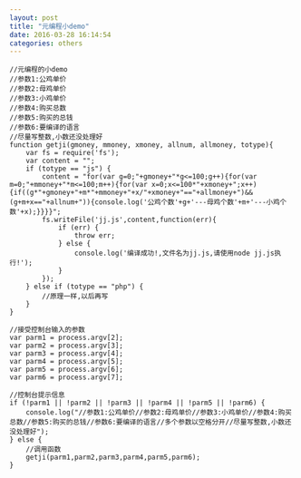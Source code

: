 ```yaml
---
layout: post
title: "元编程小demo"
date: 2016-03-28 16:14:54
categories: others
---
```


	//元编程的小demo
	//参数1:公鸡单价
	//参数2:母鸡单价
	//参数3:小鸡单价
	//参数4:购买总数
	//参数5:购买的总钱
	//参数6:要编译的语言
	//尽量写整数,小数还没处理好
	function getji(gmoney, mmoney, xmoney, allnum, allmoney, totype){
		var fs = require('fs');
		var content = "";
		if (totype == "js") {
			content = "for(var g=0;"+gmoney+"*g<=100;g++){for(var m=0;"+mmoney+"*m<=100;m++){for(var x=0;x<=100*"+xmoney+";x++){if((g*"+gmoney+"+m*"+mmoney+"+x/"+xmoney+"=="+allmoney+")&&(g+m+x=="+allnum+")){console.log('公鸡个数'+g+'---母鸡个数'+m+'---小鸡个数'+x);}}}}";
			fs.writeFile('jj.js',content,function(err){
				if (err) {
					throw err;
				} else {
					console.log('编译成功!,文件名为jj.js,请使用node jj.js执行!');
				}
			});
		} else if (totype == "php") {
			//原理一样,以后再写
		}
	}
	
	//接受控制台输入的参数
	var parm1 = process.argv[2];
	var parm2 = process.argv[3];
	var parm3 = process.argv[4];
	var parm4 = process.argv[5];
	var parm5 = process.argv[6];
	var parm6 = process.argv[7];
	
	//控制台提示信息
	if (!parm1 || !parm2 || !parm3 || !parm4 || !parm5 || !parm6) {
		console.log("//参数1:公鸡单价//参数2:母鸡单价//参数3:小鸡单价//参数4:购买总数//参数5:购买的总钱//参数6:要编译的语言//多个参数以空格分开//尽量写整数,小数还没处理好");
	} else {
		//调用函数
		getji(parm1,parm2,parm3,parm4,parm5,parm6);
	}





